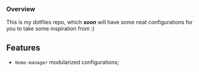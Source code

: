 ### Overview

This is my dotfiles repo, which ***soon*** will have some neat configurations for you to take some inspiration from :)

## Features

* <code>Home-manager</code> modularized configurations;
